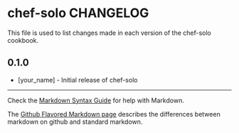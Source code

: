 # chef-solo CHANGELOG

This file is used to list changes made in each version of the chef-solo cookbook.

## 0.1.0
- [your_name] - Initial release of chef-solo

- - -
Check the [Markdown Syntax Guide](http://daringfireball.net/projects/markdown/syntax) for help with Markdown.

The [Github Flavored Markdown page](http://github.github.com/github-flavored-markdown/) describes the differences between markdown on github and standard markdown.
